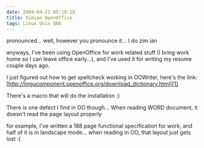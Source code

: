 ```yaml
---
date: 2004-04-21 05:19:19
title: Ximian OpenOffice
tags: Linux Unix QNX
---
```

pronounced... well, however you pronounce it... I do zim ian

anyways, I've been using OpenOffice for work related stuff (I bring work home
so I can leave office early...), and I've used it for writing my resume couple
days ago.

I just figured out how to get spellcheck working in OOWriter, here's the link:
[http://lingucomponent.openoffice.org/download_dictionary.html][1]

There's a macro that will do the installation :)

There is one defect I find in OO though...
When reading WORD document, it doesn't read the page layout properly

for example, I've written a 188 page functional specification for work, and
half of it is in landscape mode... when reading in OO, that layout just gets
lost :(

  [1]: http://lingucomponent.openoffice.org/download_dictionary.html
